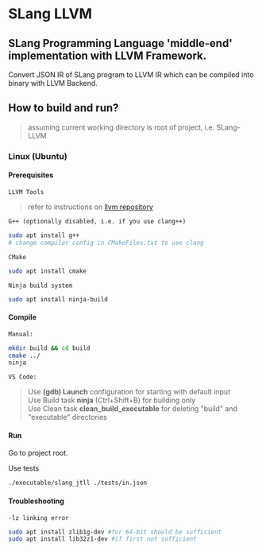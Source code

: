 # SLang LLVM

## SLang Programming Language 'middle-end' implementation with LLVM Framework.
Convert JSON IR of SLang program to LLVM IR which can be compiled into binary with LLVM Backend.

## How to build and run?
>assuming current working directory is root of project, i.e. SLang-LLVM

### Linux (Ubuntu)
#### Prerequisites
`LLVM Tools`
>refer to instructions on [llvm repository](https://apt.llvm.org/)

`G++ (optionally disabled, i.e. if you use clang++)`
```bash
sudo apt install g++
# change compiler config in CMakeFiles.txt to use clang
```
`CMake`
```bash
sudo apt install cmake
```
`Ninja build system`
```bash
sudo apt install ninja-build
```

#### Compile

`Manual:`
```bash
mkdir build && cd build
cmake ../
ninja
```
`VS Code:`
>Use **(gdb) Launch** configuration for starting with default input\
>Use Build task **ninja** (Ctrl+Shift+B) for building only\
>Use Clean task **clean_build_executable** for deleting "build" and "executable" directories 
#### Run
Go to project root.

Use tests
```bash
./executable/slang_jtll ./tests/in.json
```
#### Troubleshooting
`-lz linking error`
```bash
sudo apt install zlib1g-dev #for 64-bit should be sufficient
sudo apt install lib32z1-dev #if first not sufficient 
```